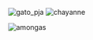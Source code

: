 
![gato_pja](https://github.com/user-attachments/assets/587b8d38-db0d-4927-ab9a-ab7afd4b2ec7)
![chayanne](https://github.com/user-attachments/assets/7bc07dbb-59e9-4d82-8dcb-98cb954d9244)

![amongas](https://github.com/user-attachments/assets/0b9106e5-cf4c-48af-acd5-12f45f87c62f)
